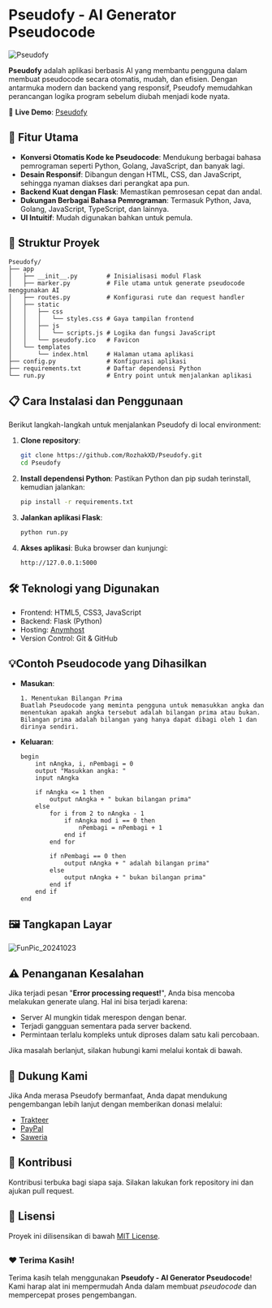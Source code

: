 # Pseudofy - AI Generator Pseudocode
![Pseudofy](https://github.com/user-attachments/assets/987fbe02-538c-43a3-bb0b-6ffd31ffbc9f)

**Pseudofy** adalah aplikasi berbasis AI yang membantu pengguna dalam membuat pseudocode secara otomatis, mudah, dan efisien. Dengan antarmuka modern dan backend yang responsif, Pseudofy memudahkan perancangan logika program sebelum diubah menjadi kode nyata.

🔗 **Live Demo**: [Pseudofy](https://pseudofy.rozhak-dev.my.id/)

## 🚀 Fitur Utama
- **Konversi Otomatis Kode ke Pseudocode**: Mendukung berbagai bahasa pemrograman seperti Python, Golang, JavaScript, dan banyak lagi.
- **Desain Responsif**: Dibangun dengan HTML, CSS, dan JavaScript, sehingga nyaman diakses dari perangkat apa pun.
- **Backend Kuat dengan Flask**: Memastikan pemrosesan cepat dan andal.
- **Dukungan Berbagai Bahasa Pemrograman**: Termasuk Python, Java, Golang, JavaScript, TypeScript, dan lainnya.
- **UI Intuitif**: Mudah digunakan bahkan untuk pemula.

## 📂 Struktur Proyek
```plaintext
Pseudofy/
├── app
│   ├── __init__.py        # Inisialisasi modul Flask
│   ├── marker.py          # File utama untuk generate pseudocode menggunakan AI
│   ├── routes.py          # Konfigurasi rute dan request handler
│   ├── static
│   │   ├── css
│   │   │   └── styles.css # Gaya tampilan frontend
│   │   ├── js
│   │   │   └── scripts.js # Logika dan fungsi JavaScript
│   │   └── pseudofy.ico   # Favicon
│   └── templates
│       └── index.html     # Halaman utama aplikasi
├── config.py              # Konfigurasi aplikasi
├── requirements.txt       # Daftar dependensi Python
└── run.py                 # Entry point untuk menjalankan aplikasi
```

## 📋 Cara Instalasi dan Penggunaan
Berikut langkah-langkah untuk menjalankan Pseudofy di local environment:
1. **Clone repository**:
    ```bash
    git clone https://github.com/RozhakXD/Pseudofy.git
    cd Pseudofy
    ```
2. **Install dependensi Python**: Pastikan Python dan pip sudah terinstall, kemudian jalankan:
    ```bash
    pip install -r requirements.txt
    ```
3. **Jalankan aplikasi Flask**:
    ```bash
    python run.py
    ```
4. **Akses aplikasi**:
Buka browser dan kunjungi:
    ```
    http://127.0.0.1:5000
    ```

## 🛠️ Teknologi yang Digunakan
- Frontend: HTML5, CSS3, JavaScript
- Backend: Flask (Python)
- Hosting: [Anymhost](https://anymhost.id/)
- Version Control: Git & GitHub

## 💡Contoh Pseudocode yang Dihasilkan
- **Masukan**:
    ```plaintext
    1. Menentukan Bilangan Prima
    Buatlah Pseudocode yang meminta pengguna untuk memasukkan angka dan menentukan apakah angka tersebut adalah bilangan prima atau bukan. Bilangan prima adalah bilangan yang hanya dapat dibagi oleh 1 dan dirinya sendiri.
    ```
- **Keluaran**:
    ```plaintext
    begin
        int nAngka, i, nPembagi = 0
        output "Masukkan angka: "
        input nAngka
    
        if nAngka <= 1 then
            output nAngka + " bukan bilangan prima"
        else
            for i from 2 to nAngka - 1
                if nAngka mod i == 0 then
                    nPembagi = nPembagi + 1
                end if
            end for
    
            if nPembagi == 0 then
                output nAngka + " adalah bilangan prima"
            else
                output nAngka + " bukan bilangan prima"
            end if
        end if
    end
    ```

## 🖼️ Tangkapan Layar
![FunPic_20241023](https://github.com/user-attachments/assets/557dc12f-3061-42c1-8f9b-d61b796b3ce9)

## ⚠️ Penanganan Kesalahan
Jika terjadi pesan "**Error processing request!**", Anda bisa mencoba melakukan generate ulang.
Hal ini bisa terjadi karena:

- Server AI mungkin tidak merespon dengan benar.
- Terjadi gangguan sementara pada server backend.
- Permintaan terlalu kompleks untuk diproses dalam satu kali percobaan.

Jika masalah berlanjut, silakan hubungi kami melalui kontak di bawah.

## 💖 Dukung Kami
Jika Anda merasa Pseudofy bermanfaat, Anda dapat mendukung pengembangan lebih lanjut dengan memberikan donasi melalui:

- [Trakteer](https://trakteer.id/rozhak_official/tip)
- [PayPal](https://paypal.me/rozhak9)
- [Saweria](https://saweria.co/rozhak9)

## 🤝 Kontribusi
Kontribusi terbuka bagi siapa saja. Silakan lakukan fork repository ini dan ajukan pull request.

## 📝 Lisensi
Proyek ini dilisensikan di bawah [MIT License](https://github.com/RozhakXD/Pseudofy/LICENSE.md).

##
### ❤️ **Terima Kasih!**
Terima kasih telah menggunakan **Pseudofy - AI Generator Pseudocode**! Kami harap alat ini mempermudah Anda dalam membuat _pseudocode_ dan mempercepat proses pengembangan.
##
